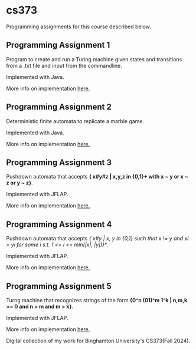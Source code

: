 # cs373

Programming assignments for this course described below.

## Programming Assignment 1
Program to create and run a Turing machine given states and transitions from a .txt file and input from the commandline.

Implemented with Java. 

More info on implementation [here.](programming_assignments/project1)
## Programming Assignment 2
Deterministic finite automata to replicate a marble game. 

Implemented with Java. 

More info on implementation [here.](programming_assignments/project2)
## Programming Assignment 3
Pushdown automata that accepts **{ x#y#z | x,y,z in {0,1}+ with x ~ y or x ~ z or y ~ z}**.

Implemented with JFLAP.

More info on implementation [here.](programming_assignments/project3)
## Programming Assignment 4
Pushdown automata that accepts **{ x#y | x, y in {0,1}* such that x != y and xi = yi for some i s.t. 1 <= i <= min(|x|, |y|)}**.

Implemented with JFLAP.

More info on implementation [here.](programming_assignments/project4)
## Programming Assignment 5
Turng machine that recognizes strings of the form **{0^n (01)^m 1^k | n,m,k >= 0 and n > m and m > k}**.

Implemented with JFLAP.

More info on implementation [here.](programming_assignments/project5)

Digital collection of my work for Binghamton University's CS373(Fall 2024).